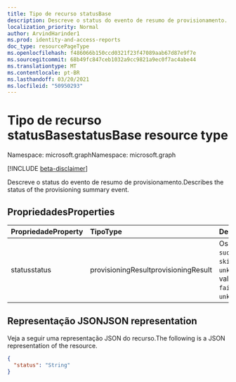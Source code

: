 ```yaml
---
title: Tipo de recurso statusBase
description: Descreve o status do evento de resumo de provisionamento.
localization_priority: Normal
author: ArvindHarinder1
ms.prod: identity-and-access-reports
doc_type: resourcePageType
ms.openlocfilehash: f486066b150ccd0321f23f47089aab67d87e9f7e
ms.sourcegitcommit: 68b49fc847ceb1032a9cc9821a9ec0f7ac4abe44
ms.translationtype: MT
ms.contentlocale: pt-BR
ms.lasthandoff: 03/20/2021
ms.locfileid: "50950293"
---
```

# <a name="statusbase-resource-type"></a><span data-ttu-id="8c437-103">Tipo de recurso statusBase</span><span class="sxs-lookup"><span data-stu-id="8c437-103">statusBase resource type</span></span>

<span data-ttu-id="8c437-104">Namespace: microsoft.graph</span><span class="sxs-lookup"><span data-stu-id="8c437-104">Namespace: microsoft.graph</span></span>

[!INCLUDE [beta-disclaimer](../../includes/beta-disclaimer.md)]

<span data-ttu-id="8c437-105">Descreve o status do evento de resumo de provisionamento.</span><span class="sxs-lookup"><span data-stu-id="8c437-105">Describes the status of the provisioning summary event.</span></span> 

## <a name="properties"></a><span data-ttu-id="8c437-106">Propriedades</span><span class="sxs-lookup"><span data-stu-id="8c437-106">Properties</span></span>

| <span data-ttu-id="8c437-107">Propriedade</span><span class="sxs-lookup"><span data-stu-id="8c437-107">Property</span></span>     | <span data-ttu-id="8c437-108">Tipo</span><span class="sxs-lookup"><span data-stu-id="8c437-108">Type</span></span>        | <span data-ttu-id="8c437-109">Descrição</span><span class="sxs-lookup"><span data-stu-id="8c437-109">Description</span></span> |
|:-------------|:------------|:------------|
|<span data-ttu-id="8c437-110">status</span><span class="sxs-lookup"><span data-stu-id="8c437-110">status</span></span>|<span data-ttu-id="8c437-111">provisioningResult</span><span class="sxs-lookup"><span data-stu-id="8c437-111">provisioningResult</span></span>| <span data-ttu-id="8c437-112">Os valores possíveis são: `success`, `warning`, `failure`, `skipped`, `unknownFutureValue`.</span><span class="sxs-lookup"><span data-stu-id="8c437-112">Possible values are: `success`, `warning`, `failure`, `skipped`, `unknownFutureValue`.</span></span>|

## <a name="json-representation"></a><span data-ttu-id="8c437-113">Representação JSON</span><span class="sxs-lookup"><span data-stu-id="8c437-113">JSON representation</span></span>

<span data-ttu-id="8c437-114">Veja a seguir uma representação JSON do recurso.</span><span class="sxs-lookup"><span data-stu-id="8c437-114">The following is a JSON representation of the resource.</span></span>

<!-- {
  "blockType": "resource",
  "optionalProperties": [

  ],
  "@odata.type": "microsoft.graph.statusBase",
  "baseType": null
}-->

```json
{
  "status": "String"
}
```

<!-- uuid: 16cd6b66-4b1a-43a1-adaf-3a886856ed98
2019-02-04 14:57:30 UTC -->
<!-- {
  "type": "#page.annotation",
  "description": "statusBase resource",
  "keywords": "",
  "section": "documentation",
  "tocPath": ""
}-->


